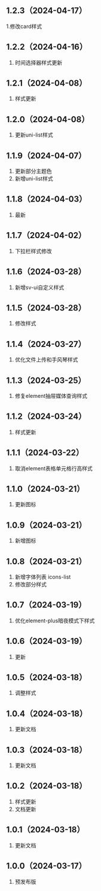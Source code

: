 ## 1.2.3（2024-04-17）
1.修改card样式
## 1.2.2（2024-04-16）
1. 时间选择器样式更新
## 1.2.1（2024-04-08）
1. 样式更新
## 1.2.0（2024-04-08）
1. 更新uni-list样式
## 1.1.9（2024-04-07）
1. 更新部分主题色
2. 新增uni-list样式
## 1.1.8（2024-04-03）
1. 最新
## 1.1.7（2024-04-02）
1. 下拉栏样式修改
## 1.1.6（2024-03-28）
1. 新增sv-ui自定义样式
## 1.1.5（2024-03-28）
1. 修改样式
## 1.1.4（2024-03-27）
1. 优化文件上传和手风琴样式
## 1.1.3（2024-03-25）
1. 修复element抽屉媒体查询样式
## 1.1.2（2024-03-24）
1. 样式更新
## 1.1.1（2024-03-22）
1. 取消element表格单元格行高样式
## 1.1.0（2024-03-21）
1. 更新图标
## 1.0.9（2024-03-21）
1. 新增图标
## 1.0.8（2024-03-21）
1. 新增字体列表 icons-list
2. 修改部分样式
## 1.0.7（2024-03-19）
1. 优化element-plus暗夜模式下样式
## 1.0.6（2024-03-19）
1. 更新
## 1.0.5（2024-03-18）
1. 调整样式
## 1.0.4（2024-03-18）
1. 更新文档
## 1.0.3（2024-03-18）
1. 更新文档
## 1.0.2（2024-03-18）
1. 样式更新
2. 文档更新
## 1.0.1（2024-03-18）
1. 更新文档
## 1.0.0（2024-03-17）
1. 预发布版
